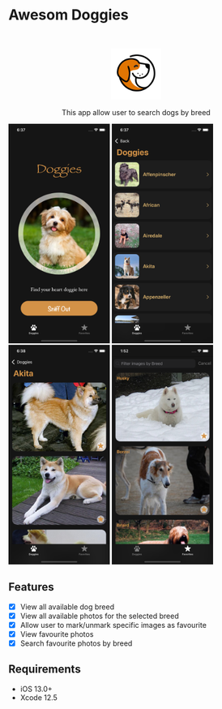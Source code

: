 # Awesom Doggies

<br />
<p align="center">
    <img src="Logo/logo.png" alt="Logo" width="100" height="100">
  <p align="center">
    This app allow user to search dogs by breed
  </p>
</p>

<p align="row">
<img src= "Screens/home.png" width="200" >
<img src= "Screens/breeds.png" width="200" >
<img src= "Screens/imagesByBreed.png" width="200" >
<img src= "Screens/favourites.png" width="200" >
</p>

## Features

- [x] View all available dog breed
- [x] View all available photos for the selected breed
- [x] Allow user to mark/unmark specific images as favourite
- [x] View favourite photos 
- [x] Search favourite photos by breed

## Requirements

- iOS 13.0+
- Xcode 12.5
